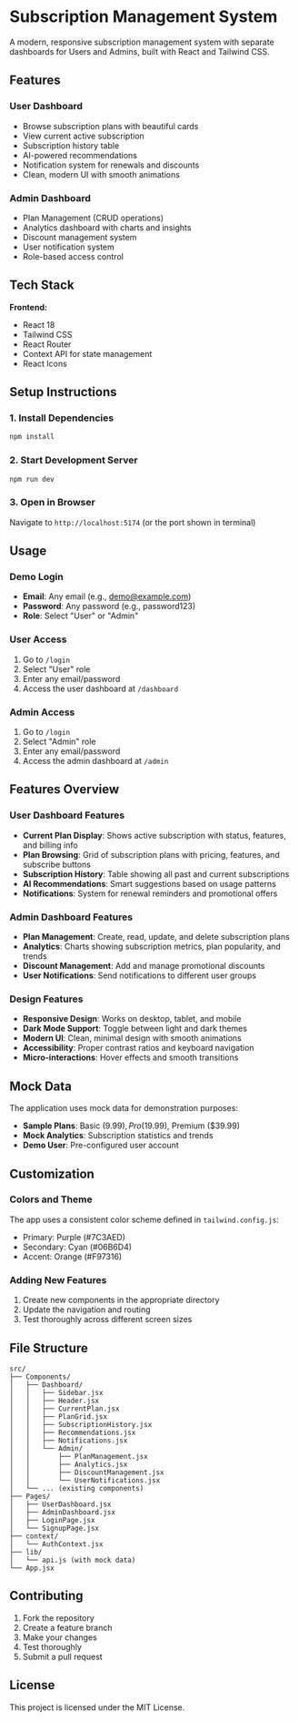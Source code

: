 # Subscription Management System

A modern, responsive subscription management system with separate dashboards for Users and Admins, built with React and Tailwind CSS.

## Features

### User Dashboard
- Browse subscription plans with beautiful cards
- View current active subscription
- Subscription history table
- AI-powered recommendations
- Notification system for renewals and discounts
- Clean, modern UI with smooth animations

### Admin Dashboard
- Plan Management (CRUD operations)
- Analytics dashboard with charts and insights
- Discount management system
- User notification system
- Role-based access control

## Tech Stack

**Frontend:**
- React 18
- Tailwind CSS
- React Router
- Context API for state management
- React Icons

## Setup Instructions

### 1. Install Dependencies

```bash
npm install
```

### 2. Start Development Server

```bash
npm run dev
```

### 3. Open in Browser

Navigate to `http://localhost:5174` (or the port shown in terminal)

## Usage

### Demo Login
- **Email**: Any email (e.g., demo@example.com)
- **Password**: Any password (e.g., password123)
- **Role**: Select "User" or "Admin"

### User Access
1. Go to `/login`
2. Select "User" role
3. Enter any email/password
4. Access the user dashboard at `/dashboard`

### Admin Access
1. Go to `/login`
2. Select "Admin" role
3. Enter any email/password
4. Access the admin dashboard at `/admin`

## Features Overview

### User Dashboard Features
- **Current Plan Display**: Shows active subscription with status, features, and billing info
- **Plan Browsing**: Grid of subscription plans with pricing, features, and subscribe buttons
- **Subscription History**: Table showing all past and current subscriptions
- **AI Recommendations**: Smart suggestions based on usage patterns
- **Notifications**: System for renewal reminders and promotional offers

### Admin Dashboard Features
- **Plan Management**: Create, read, update, and delete subscription plans
- **Analytics**: Charts showing subscription metrics, plan popularity, and trends
- **Discount Management**: Add and manage promotional discounts
- **User Notifications**: Send notifications to different user groups

### Design Features
- **Responsive Design**: Works on desktop, tablet, and mobile
- **Dark Mode Support**: Toggle between light and dark themes
- **Modern UI**: Clean, minimal design with smooth animations
- **Accessibility**: Proper contrast ratios and keyboard navigation
- **Micro-interactions**: Hover effects and smooth transitions

## Mock Data

The application uses mock data for demonstration purposes:
- **Sample Plans**: Basic ($9.99), Pro ($19.99), Premium ($39.99)
- **Mock Analytics**: Subscription statistics and trends
- **Demo User**: Pre-configured user account

## Customization

### Colors and Theme
The app uses a consistent color scheme defined in `tailwind.config.js`:
- Primary: Purple (#7C3AED)
- Secondary: Cyan (#06B6D4)
- Accent: Orange (#F97316)

### Adding New Features
1. Create new components in the appropriate directory
2. Update the navigation and routing
3. Test thoroughly across different screen sizes

## File Structure

```
src/
├── Components/
│   ├── Dashboard/
│   │   ├── Sidebar.jsx
│   │   ├── Header.jsx
│   │   ├── CurrentPlan.jsx
│   │   ├── PlanGrid.jsx
│   │   ├── SubscriptionHistory.jsx
│   │   ├── Recommendations.jsx
│   │   ├── Notifications.jsx
│   │   └── Admin/
│   │       ├── PlanManagement.jsx
│   │       ├── Analytics.jsx
│   │       ├── DiscountManagement.jsx
│   │       └── UserNotifications.jsx
│   └── ... (existing components)
├── Pages/
│   ├── UserDashboard.jsx
│   ├── AdminDashboard.jsx
│   ├── LoginPage.jsx
│   └── SignupPage.jsx
├── context/
│   └── AuthContext.jsx
├── lib/
│   └── api.js (with mock data)
└── App.jsx
```

## Contributing

1. Fork the repository
2. Create a feature branch
3. Make your changes
4. Test thoroughly
5. Submit a pull request

## License

This project is licensed under the MIT License.
